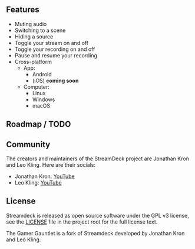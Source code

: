 ## Features

- Muting audio
- Switching to a scene
- Hiding a source
- Toggle your stream on and off
- Toggle your recording on and off
- Pause and resume your recording
- Cross-platform
  - App:
    - Android
    - (iOS) **coming soon**
  - Computer:
    - Linux
    - Windows
    - macOS

## Roadmap / TODO

## Community

The creators and maintainers of the StreamDeck project are Jonathan Kron and Leo Kling. Here are their socials:

- Jonathan Kron: [YouTube](https://www.youtube.com/jonathankron)
- Leo Kling: [YouTube](https://www.youtube.com/ecrax_official)

## License

Streamdeck is released as open source software under the GPL v3 license, see the [LICENSE](https://github.com/ecrax/streamdeck/blob/master/LICENSE) file in the project root for the full license text.

The Gamer Gauntlet is a fork of Streamdeck developed by Jonathan Kron and Leo Kling.
